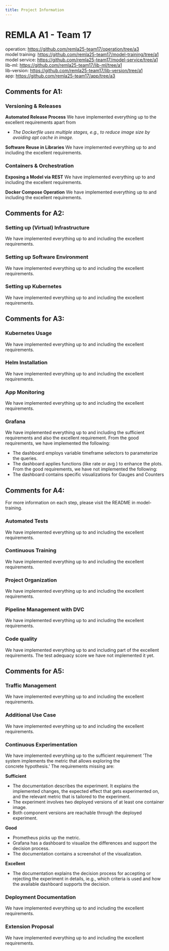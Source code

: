 ```yaml
---
title: Project Information
---
```


# REMLA A1 - Team 17

operation: https://github.com/remla25-team17/operation/tree/a3 \
model training: https://github.com/remla25-team17/model-training/tree/a1 \
model service: https://github.com/remla25-team17/model-service/tree/a1 \
lib-ml: https://github.com/remla25-team17/lib-ml/tree/a1 \
lib-version: https://github.com/remla25-team17/lib-version/tree/a1 \
app: https://github.com/remla25-team17/app/tree/a3

## Comments for A1:

### Versioning & Releases

**Automated Release Process**
We have implemented everything up to the excellent requirements apart from

- _The Dockerfile uses multiple stages, e.g., to reduce image size by avoiding apt cache in image._

**Software Reuse in Libraries**
We have implemented everything up to and including the excellent requirements.

### Containers & Orchestration

**Exposing a Model via REST**
We have implemented everything up to and including the excellent requirements.

**Docker Compose Operation**
We have implemented everything up to and including the excellent requirements.

## Comments for A2:

### Setting up (Virtual) Infrastructure

We have implemented everything up to and including the excellent requirements.

### Setting up Software Environment

We have implemented everything up to and including the excellent requirements.

### Setting up Kubernetes

We have implemented everything up to and including the excellent requirements.

## Comments for A3:

### Kubernetes Usage

We have implemented everything up to and including the excellent requirements.

### Helm Installation

We have implemented everything up to and including the excellent requirements.

### App Monitoring

We have implemented everything up to and including the excellent requirements.

### Grafana

We have implemented everything up to and including the sufficient requirements and also the excellent requirement.
From the good requirements, we have implemented the following:

- The dashboard employs variable timeframe selectors to parameterize the queries.
- The dashboard applies functions (like rate or avg ) to enhance the plots.
  From the good requirements, we have not implemented the following:
- The dashboard contains specific visualizations for Gauges and Counters

## Comments for A4:

For more information on each step, please visit the README in model-training.

### Automated Tests

We have implemented everything up to and including the excellent requirements.

### Continuous Training

We have implemented everything up to and including the excellent requirements.

### Project Organization

We have implemented everything up to and including the excellent requirements.

### Pipeline Management with DVC

We have implemented everything up to and including the excellent requirements.

### Code quality

We have implemented everything up to and including part of the excellent requirements. The test adequacy score we have not implemented it yet.

## Comments for A5:

### Traffic Management

We have implemented everything up to and including the excellent requirements.

### Additional Use Case

We have implemented everything up to and including the excellent requirements.

### Continuous Experimentation

We have implemented everything up to the sufficient requirement 'The system implements the metric that allows exploring the concrete hypothesis.' The requirements missing are:

**Sufficient**

- The documentation describes the experiment. It explains the implemented changes, the expected effect that gets experimented on, and the relevant metric that is tailored to the experiment.
- The experiment involves two deployed versions of at least one container image.
- Both component versions are reachable through the deployed experiment.

**Good**

- Prometheus picks up the metric.
- Grafana has a dashboard to visualize the differences and support the decision process.
- The documentation contains a screenshot of the visualization.

**Excellent**

- The documentation explains the decision process for accepting or rejecting the experiment in details,
  ie.g., which criteria is used and how the available dashboard supports the decision.

### Deployment Documentation

We have implemented everything up to and including the excellent requirements.

### Extension Proposal

We have implemented everything up to and including the excellent requirements.
